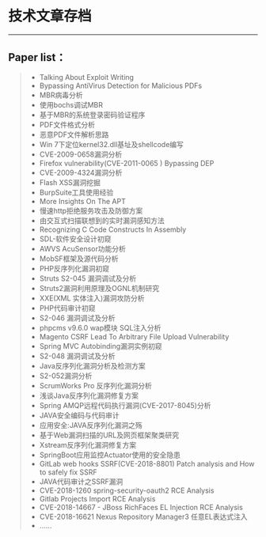 # 技术文章存档

------


## Paper list：

> * Talking About Exploit Writing
> * Bypassing AntiVirus Detection for Malicious PDFs
> * MBR病毒分析
> * 使用bochs调试MBR
> * 基于MBR的系统登录密码验证程序
> * PDF文件格式分析
> * 恶意PDF文件解析思路
> * Win 7下定位kernel32.dll基址及shellcode编写
> * CVE-2009-0658漏洞分析
> * Firefox vulnerability(CVE-2011-0065 ) Bypassing DEP
> * CVE-2009-4324漏洞分析
> * Flash XSS漏洞挖掘
> * BurpSuite工具使用经验
> * More Insights On The APT
> * 慢速http拒绝服务攻击及防御方案
> * 由交互式扫描联想到的实时漏洞感知方法
> * Recognizing C Code Constructs In Assembly
> * SDL-软件安全设计初窥
> * AWVS AcuSensor功能分析
> * MobSF框架及源代码分析
> * PHP反序列化漏洞初窥
> * Struts S2-045 漏洞调试及分析
> * Struts2漏洞利用原理及OGNL机制研究
> * XXE(XML 实体注入)漏洞攻防分析
> * PHP代码审计初窥
> * S2-046 漏洞调试及分析
> * phpcms v9.6.0 wap模块 SQL注入分析
> * Magento CSRF Lead To Arbitrary File Upload Vulnerability
> * Spring MVC Autobinding漏洞实例初窥
> * S2-048 漏洞调试及分析
> * Java反序列化漏洞分析及检测方案
> * S2-052漏洞分析
> * ScrumWorks Pro 反序列化漏洞分析
> * 浅谈Java反序列化漏洞修复方案
> * Spring AMQP远程代码执行漏洞(CVE-2017-8045)分析
> * JAVA安全编码与代码审计
> * 应用安全:JAVA反序列化漏洞之殇
> * 基于Web漏洞扫描的URL及网页框架聚类研究
> * Xstream反序列化漏洞修复方案
> * SpringBoot应用监控Actuator使用的安全隐患
> * GitLab web hooks SSRF(CVE-2018-8801) Patch analysis and How to safely fix SSRF
> * JAVA代码审计之SSRF漏洞
> * CVE-2018-1260 spring-security-oauth2 RCE Analysis
> * Gitlab Projects Import RCE Analysis
> * CVE-2018-14667 - JBoss RichFaces EL Injection RCE Analysis
> * CVE-2018-16621 Nexus Repository Manager3 任意EL表达式注入
> * ......




